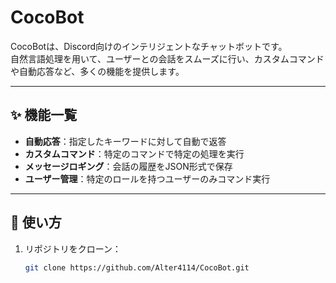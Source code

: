 # CocoBot

CocoBotは、Discord向けのインテリジェントなチャットボットです。  
自然言語処理を用いて、ユーザーとの会話をスムーズに行い、カスタムコマンドや自動応答など、多くの機能を提供します。

---

## ✨ **機能一覧**
- **自動応答**：指定したキーワードに対して自動で返答
- **カスタムコマンド**：特定のコマンドで特定の処理を実行
- **メッセージロギング**：会話の履歴をJSON形式で保存
- **ユーザー管理**：特定のロールを持つユーザーのみコマンド実行

---

## 🚀 **使い方**
1. リポジトリをクローン：
   ```bash
   git clone https://github.com/Alter4114/CocoBot.git
